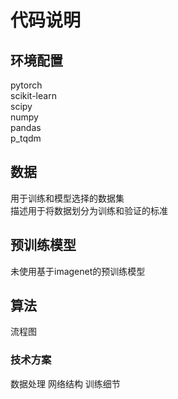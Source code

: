 # 代码说明

## 环境配置
pytorch     
scikit-learn    
scipy   
numpy   
pandas  
p_tqdm  



## 数据
用于训练和模型选择的数据集  
描述用于将数据划分为训练和验证的标准

## 预训练模型
未使用基于imagenet的预训练模型  


## 算法 
流程图

### 技术方案
数据处理
网络结构
训练细节
